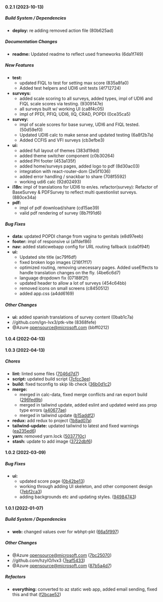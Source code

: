 #### 0.2.1 (2023-10-13)

##### Build System / Dependencies

* **deploy:**  re adding removed action file (80b625ad)

##### Documentation Changes

* **readme:**  Updated readme to reflect used frameworks (6da1f749)

##### New Features

* **test:**
  *  updated FIQL to test for setting max score (835a8fa0)
  *  Added test helpers and UDI6 unit tests (4f712724)
* **surveys:**
  *  added scale scoring to all surveys, added types, impl of UDI6 and FIQL scale scores via testing. (9309147e)
  *  all surveys built w/ working UI (ca8f4c05)
  *  impl of PFDI, PFIQ, UDI6, IIQ, CRAD, POPDI (0ce35ca5)
* **survey:**
  *  impl of scale scores for base survey, UDI6 and FIQL tested. (50d59ef0)
  *  Updated UDI6 calc to make sense and updated testing (6a8f2b7a)
  *  Added CCFIS and VFI surveys (cb3efbe3)
* **ui:**
  *  added full layout of themes (383d19dd)
  *  added theme switcher component (c0b30264)
  *  added PH footer (453a135f)
  *  added home/surveys pages, added logo to pdf (8d30ac03)
  *  integration with react-router-dom (2e5f1036)
  *  added error handling / snackbar to share (708f5592)
  *  working udi6 calc (92d02493)
* **i18n:**  impl of translations for UDI6 to en/es. refactor(survey): Refactor of BaseSurvey & PDFSurvey to reflect multi questionlist surveys. (880ce34a)
* **pdf:**
  *  impl of pdf download/share (cd15ae39)
  *  valid pdf rendering of survey (8b7f91d6)

##### Bug Fixes

* **data:**  updated POPDI change from vagina to genitals (e8d97eeb)
* **footer:**  impl of responsive ui (a1fdef86)
* **nav:**  added staticwebapp config for URL routing fallback (cda0f94f)
* **ui:**
  *  Updated site title (ac79f6df)
  *  fixed broken logo images (216f7f17)
  *  optimized routing, removing unecessary pages. Added useEffects to handle translation changes on the fly. (4be6c6d7)
  *  language dropdown fix (07188f2f)
  *  updated header to allow a lot of surveys (454c64bb)
  *  removed icons on small screens (c8450512)
  *  added app.css (a4dd6169)

##### Other Changes

* **ui:**  added spanish translations of survey content (0bab1c7a)
* //github.com/lgn-lvx3/ptk-vite (8368fefe)
*  @Azure opensource@microsoft.com (bbff0212)

#### 1.0.4 (2022-04-13)

#### 1.0.3 (2022-04-13)

##### Chores

* **lint:**  linted some files ([7046d7d7](https://github.com/lgn-lvx3/wbhpt-pkt/commit/7046d7d7dfb70ff66a0dab9ed2d07ec49e8eb261))
* **script:**  updated build script ([7cfcc3ee](https://github.com/lgn-lvx3/wbhpt-pkt/commit/7cfcc3ee77ea2d4146f45c24fba669303b898160))
* **build:**  fixed tsconfig to skip lib check ([36b0d1c2](https://github.com/lgn-lvx3/wbhpt-pkt/commit/36b0d1c2bb42b60c102aabdb94da6d5a2e8e25e0))
* **merge:**
  *  merged in calc-data, fixed merge conflicts and ran export build ([296fed9b](https://github.com/lgn-lvx3/wbhpt-pkt/commit/296fed9b02ef788761e2cc62eaa0b1f95a35b727))
  *  merged in tailwind update, added eslint and updated weird ass prop type errors ([a40677ae](https://github.com/lgn-lvx3/wbhpt-pkt/commit/a40677ae890dca31f72cb903381a77902e41fd2b))
  *  merged in tailwind update ([b15addf2](https://github.com/lgn-lvx3/wbhpt-pkt/commit/b15addf28bc53ff2e9616369ef2093f20d10ed87))
* **redux:**  add redux to project ([1b8ad07a](https://github.com/lgn-lvx3/wbhpt-pkt/commit/1b8ad07acbe4df7ff2454dfb30eff33c286a261d))
* **tailwind-update:**  updated tailwind to latest and fixed warnings ([ea235ed6](https://github.com/lgn-lvx3/wbhpt-pkt/commit/ea235ed6a5fb477274e26d5bfcce5596f5b621fe))
* **yarn:**  removed yarn.lock ([5037710c](https://github.com/lgn-lvx3/wbhpt-pkt/commit/5037710c1411408de038c0b83406f008a3dbb15a))
* **stash:**  update to add image ([3722dbf6](https://github.com/lgn-lvx3/wbhpt-pkt/commit/3722dbf64e734e09a63fbfadaeb26548647dd683))

#### 1.0.2 (2022-03-09)

##### Bug Fixes

* **ui:**
  *  updated score page ([0b42be13](https://github.com/lgn-lvx3/wbhpt-pkt/commit/0b42be133cc131e4031b7f8034a129c454e75583))
  *  working through adding UI skeleton, and other component design ([7ebf2ca3](https://github.com/lgn-lvx3/wbhpt-pkt/commit/7ebf2ca351a0e77744e9f3fee9d5ac5cf7f20635))
  *  adding backgrounds etc and updating styles. ([94984743](https://github.com/lgn-lvx3/wbhpt-pkt/commit/94984743b81cdcc3b96a417fdf2a36429dd95d3b))

#### 1.0.1 (2022-01-07)

##### Build System / Dependencies

* **web:**  changed values over for wbhpt-pkt ([66a5f997](https://github.com/lgn-lvx3/wbhpt-pkt/commit/66a5f99759832cbf8b55ce350965340e750aa8b0))

##### Other Changes

*  @Azure opensource@microsoft.com ([7bc25070](https://github.com/lgn-lvx3/wbhpt-pkt/commit/7bc25070a6bac8450e1819bfd0fb509956311b35))
* //github.com/hzyIO/lvx3 ([7eaf5433](https://github.com/lgn-lvx3/wbhpt-pkt/commit/7eaf543385f0d7b3cc17242abf8280435a308ed1))
*  @Azure opensource@microsoft.com ([87b5a4d7](https://github.com/lgn-lvx3/wbhpt-pkt/commit/87b5a4d7d974812038f481fee808b7d753e73564))

##### Refactors

* **everything:**  converted to az static web app, added email sending, fixed this and that ([f2bcae52](https://github.com/lgn-lvx3/wbhpt-pkt/commit/f2bcae525718573c5ec371e0841004f2865eacc3))

